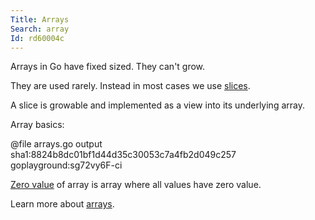 ```yaml
---
Title: Arrays
Search: array
Id: rd60004c
---
```

Arrays in Go have fixed sized. They can't grow.

They are used rarely. Instead in most cases we use [slices](a-rd6000rd).

A slice is growable and implemented as a view into its underlying array.

Array basics:

@file arrays.go output sha1:8824b8dc01bf1d44d35c30053c7a4fb2d049c257 goplayground:sg72vy6F-ci

[Zero value](a-6069) of array is array where all values have zero value.

Learn more about [arrays](a-390).

